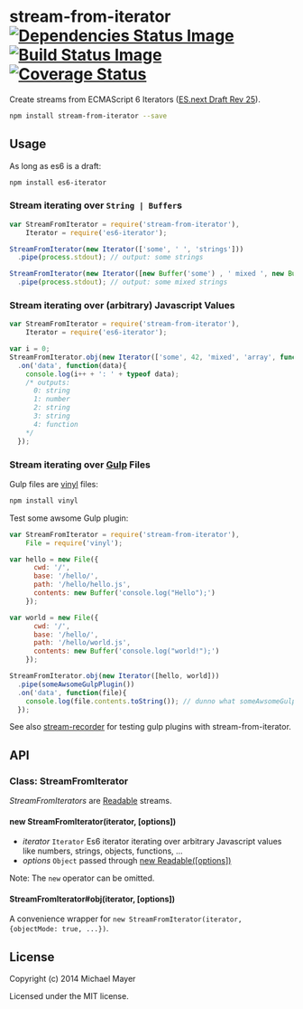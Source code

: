 # stream-from-iterator [![Dependencies Status Image](https://gemnasium.com/schnittstabil/stream-from-iterator.svg)](https://gemnasium.com/schnittstabil/stream-from-iterator) [![Build Status Image](https://travis-ci.org/schnittstabil/stream-from-iterator.svg)](https://travis-ci.org/schnittstabil/stream-from-iterator) [![Coverage Status](https://coveralls.io/repos/schnittstabil/stream-from-iterator/badge.png)](https://coveralls.io/r/schnittstabil/stream-from-iterator)

Create streams from ECMAScript 6 Iterators ([ES.next Draft Rev 25](http://wiki.ecmascript.org/doku.php?id=harmony:specification_drafts)).

```bash
npm install stream-from-iterator --save
```

## Usage

As long as es6 is a draft:
```bash
npm install es6-iterator
```

### Stream iterating over `String | Buffer`s

```JavaScript
var StreamFromIterator = require('stream-from-iterator'),
    Iterator = require('es6-iterator');

StreamFromIterator(new Iterator(['some', ' ', 'strings']))
  .pipe(process.stdout); // output: some strings

StreamFromIterator(new Iterator([new Buffer('some') , ' mixed ', new Buffer('strings')]))
  .pipe(process.stdout); // output: some mixed strings
```

### Stream iterating over (arbitrary) Javascript Values

```JavaScript
var StreamFromIterator = require('stream-from-iterator'),
    Iterator = require('es6-iterator');

var i = 0;
StreamFromIterator.obj(new Iterator(['some', 42, 'mixed', 'array', function(){}]))
  .on('data', function(data){
    console.log(i++ + ': ' + typeof data);
    /* outputs:
      0: string
      1: number
      2: string
      3: string
      4: function
    */
  });
```

### Stream iterating over [Gulp](http://gulpjs.com/) Files

Gulp files are [vinyl](https://github.com/wearefractal/vinyl) files:

```bash
npm install vinyl
```

Test some awsome Gulp plugin:

```JavaScript
var StreamFromIterator = require('stream-from-iterator'),
    File = require('vinyl');

var hello = new File({
      cwd: '/',
      base: '/hello/',
      path: '/hello/hello.js',
      contents: new Buffer('console.log("Hello");')
    });

var world = new File({
      cwd: '/',
      base: '/hello/',
      path: '/hello/world.js',
      contents: new Buffer('console.log("world!");')
    });

StreamFromIterator.obj(new Iterator([hello, world]))
  .pipe(someAwsomeGulpPlugin())
  .on('data', function(file){
    console.log(file.contents.toString()); // dunno what someAwsomeGulpPlugin does :)
  });
```

See also [stream-recorder](https://github.com/schnittstabil/stream-recorder) for testing gulp plugins with stream-from-iterator.

## API

### Class: StreamFromIterator

_StreamFromIterators_ are [Readable](http://nodejs.org/api/stream.html#stream_class_stream_readable_1) streams.

#### new StreamFromIterator(iterator, [options])

* _iterator_ `Iterator` Es6 iterator iterating over arbitrary Javascript values like numbers, strings, objects, functions, ...
* _options_ `Object` passed through [new Readable([options])](http://nodejs.org/api/stream.html#stream_new_stream_readable_options)

Note: The `new` operator can be omitted.

#### StreamFromIterator#obj(iterator, [options])

A convenience wrapper for `new StreamFromIterator(iterator, {objectMode: true, ...})`.

## License

Copyright (c) 2014 Michael Mayer

Licensed under the MIT license.
